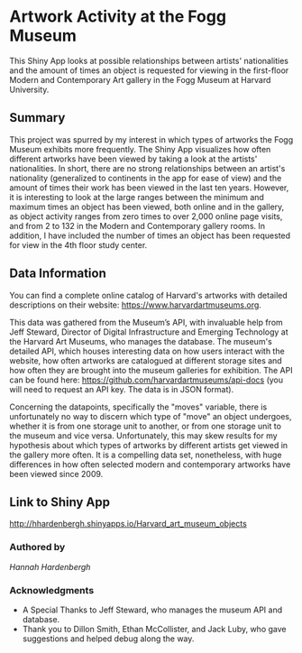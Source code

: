 # Artwork Activity at the Fogg Museum

This Shiny App looks at possible relationships between artists' nationalities and the amount of times an object is requested for viewing in the first-floor Modern and Contemporary Art gallery in the Fogg Museum at Harvard University.


## Summary

This project was spurred by my interest in which types of artworks the Fogg Museum exhibits more frequently. The Shiny App visualizes how often different artworks have been viewed by taking a look at the artists' nationalities. In short, there are no strong relationships between an artist's nationality (generalized to continents in the app for ease of view) and the amount of times their work has been viewed in the last ten years. However, it is interesting to look at the large ranges between the minimum and maximum times an object has been viewed, both online and in the gallery, as object activity ranges from zero times to over 2,000 online page visits, and from 2 to 132 in the Modern and Contemporary gallery rooms. In addition, I have included the number of times an object has been requested for view in the 4th floor study center.


## Data Information

You can find a complete online catalog of Harvard's artworks with detailed descriptions on their website: https://www.harvardartmuseums.org.

This data was gathered from the Museum’s API, with invaluable help from Jeff Steward, Director of Digital Infrastructure and Emerging Technology at the Harvard Art Museums, who manages the database. The museum's detailed API, which houses interesting data on how users interact with the website, how often artworks are catalogued at different storage sites and how often they are brought into the museum galleries for exhibition. The API can be found here: https://github.com/harvardartmuseums/api-docs (you will need to request an API key. The data is in JSON format).

Concerning the datapoints, specifically the "moves" variable, there is unfortunately no way to discern which type of "move" an object undergoes, whether it is from one storage unit to another, or from one storage unit to the museum and vice versa. Unfortunately, this may skew results for my hypothesis about which types of artworks by different artists get viewed in the gallery more often. It is a compelling data set, nonetheless, with huge differences in how often selected modern and contemporary artworks have been viewed since 2009.


## Link to Shiny App

http://hhardenbergh.shinyapps.io/Harvard_art_museum_objects


### Authored by

*Hannah Hardenbergh*


### Acknowledgments

* A Special Thanks to Jeff Steward, who manages the museum API and database.
* Thank you to Dillon Smith, Ethan McCollister, and Jack Luby, who gave suggestions and helped debug along the way.
